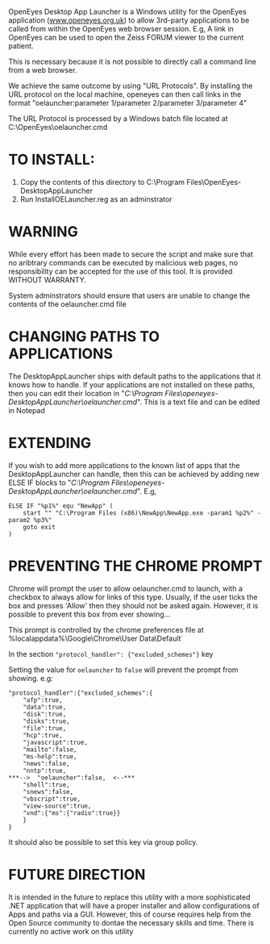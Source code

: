 OpenEyes Desktop App Launcher is a Windows utility for the OpenEyes application (www.openeyes.org.uk)
to allow 3rd-party applications to be called from within the OpenEyes web browser session.
E.g, A link in OpenEyes can be used to open the Zeiss FORUM viewer to the current patient.

This is necessary because it is not possible to directly call a command line from a web browser.

We achieve the same outcome by using "URL Protocols". By installing the URL protocol on the local machine,
openeyes can then call links in the format "oelauncher:parameter 1/parameter 2/parameter 3/parameter 4"

The URL Protocol is processed by a Windows batch file located at C:\OpenEyes\oelauncher.cmd


TO INSTALL:
==========
1. Copy the contents of this directory to C:\Program Files\OpenEyes-DesktopAppLauncher
2. Run InstallOELauncher.reg as an adminstrator


WARNING
=======
While every effort has been made to secure the script and make sure that no aribtrary commands can
be executed by malicious web pages, no responsibility can be accepted for the use of this tool. It
is provided WITHOUT WARRANTY.

System adminstrators should ensure that users are unable to change the contents of the oelauncher.cmd file


CHANGING PATHS TO APPLICATIONS
==============================
The DesktopAppLauncher ships with default paths to the applications that it knows how to handle. If your applications are not installed on these paths, then you can edit their location in "_C:\Program Files\openeyes-DesktopAppLauncher\oelauncher.cmd_". This is a text file and can be edited in Notepad

EXTENDING
=========
If you wish to add more applications to the known list of apps that the DesktopAppLauncher can handle, then this can be achieved by adding new ELSE IF blocks to "_C:\Program Files\openeyes-DesktopAppLauncher\oelauncher.cmd_". E.g,

```
ELSE IF "%p1%" equ "NewApp" (
    start "" "C:\Program Files (x86)\NewApp\NewApp.exe -param1 %p2%" -param2 %p3%"
    goto exit
)
```

PREVENTING THE CHROME PROMPT
============================

Chrome will prompt the user to allow oelauncher.cmd to launch, with a checkbox to always allow for links of this type. Usually, if the user ticks the box and presses 'Allow' then they should not be asked again. However, it is possible to prevent this box from ever showing...

This prompt is controlled by the chrome preferences file at %localappdata%\Google\Chrome\User Data\Default`

In the section `"protocol_handler": {"excluded_schemes"}` key

Setting the value for `oelauncher` to `false` will prevent the prompt from showing. e.g:

```
"protocol_handler":{"excluded_schemes":{
	"afp":true,
	"data":true,
	"disk":true,
	"disks":true,
	"file":true,
	"hcp":true,
	"javascript":true,
	"mailto":false,
	"ms-help":true,
	"news":false,
	"nntp":true,
***-->  "oelauncher":false,  <--***
	"shell":true,
	"snews":false,
	"vbscript":true,
	"view-source":true,
	"vnd":{"ms":{"radio":true}}
	}
}
```

It should also be possible to set this key via group policy.

FUTURE DIRECTION
================
It is intended in the future to replace this utility with a more sophisticated .NET application that will have a proper installer and allow configurations of Apps and paths via a GUI. However, this of course requires help from the Open Source community to dontae the necessary skills and time. There is currently no active work on this utility

